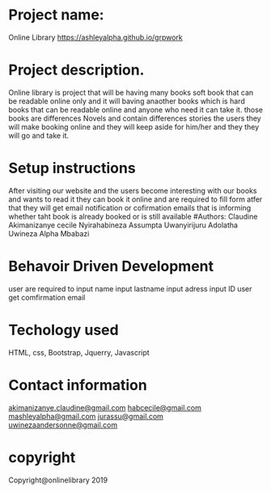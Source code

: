 # Project name:
 Online Library  https://ashleyalpha.github.io/grpwork
# Project description.
Online library is project that will be having  many books  soft book that can be readable online only and it will baving anaother books which is  hard books that can be readable  online and anyone who need it can take it.
those books   are differences Novels and contain differences stories
the users they  will make booking online and they will keep aside for him/her
and they they will go and take it.

# Setup instructions 
After visiting our website and the users become interesting with our books  and wants to read it  they can book it online and  are required to fill form atfer that they will get email notification or cofirmation emails that  is  informing whether taht book is already booked or is still available
 #Authors:
  Claudine Akimanizanye 
 cecile  Nyirahabineza 
 Assumpta Uwanyirijuru
 Adolatha Uwineza
 Alpha Mbabazi


# Behavoir Driven Development 
 user  are required to input  name
 input lastname
 input adress
 input ID
 user get  comfirmation email
# Techology used
HTML,
css,
Bootstrap,
Jquerry,
Javascript
# Contact information
akimanizanye.claudine@gmail.com
habcecile@gmail.com
mashleyalpha@gmail.com
jurassu@gmail.com
uwinezaandersonne@gmail.com
# copyright
Copyright@onlinelibrary 2019
